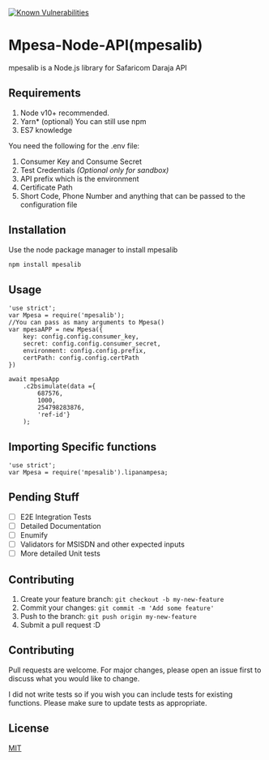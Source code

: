 [![Known Vulnerabilities](https://snyk.io/test/github/matrixjnr/mpesa-node-api/badge.svg?targetFile=package.json)](https://snyk.io/test/github/matrixjnr/mpesa-node-api?targetFile=package.json)

# Mpesa-Node-API(mpesalib)

mpesalib is a Node.js library for Safaricom Daraja API

## Requirements

1. Node v10+ recommended.
2. Yarn* (optional) You can still use npm
3. ES7 knowledge

You need the following for the .env file:
1. Consumer Key and Consume Secret
2. Test Credentials *(Optional only for sandbox)*
3. API prefix which is the environment
4. Certificate Path
5. Short Code, Phone Number and anything that can be passed to the configuration file

## Installation

Use the node package manager to install mpesalib

```bash
npm install mpesalib
```

## Usage

```node
'use strict';
var Mpesa = require('mpesalib');
//You can pass as many arguments to Mpesa()
var mpesaAPP = new Mpesa({
    key: config.config.consumer_key,
    secret: config.config.consumer_secret,
    environment: config.config.prefix,
    certPath: config.config.certPath
})

await mpesaApp
    .c2bsimulate(data ={
        687576,
        1000,
        254798283876,
        'ref-id'}
    );
```

## Importing Specific functions

```node
'use strict';
var Mpesa = require('mpesalib').lipanampesa;
```

## Pending Stuff

- [ ] E2E Integration Tests
- [ ] Detailed Documentation
- [ ] Enumify
- [ ] Validators for MSISDN and other expected inputs
- [ ] More detailed Unit tests

## Contributing
1. Create your feature branch: `git checkout -b my-new-feature`
2. Commit your changes: `git commit -m 'Add some feature'`
3. Push to the branch: `git push origin my-new-feature`
4. Submit a pull request :D

## Contributing
Pull requests are welcome. For major changes, please open an issue first to discuss what you would like to change.

I did not write tests so if you wish you can include tests for existing functions.
Please make sure to update tests as appropriate.

## License
[MIT](https://choosealicense.com/licenses/mit/)
